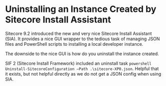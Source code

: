 # Uninstalling an Instance Created by Sitecore Install Assistant

Sitecore 9.2 introduced the new and very nice Sitecore Install Assistant (SIA). It provides a nice GUI wrapper to the tedious task of managing JSON files and PowerShell scripts to installing a local developer instance.

The downside to the nice GUI is how do you uninstall the instance created.

SIF 2 (Sitecore Install Framework) included an uninstall task ```powershell Uninstall-SitecoreConfiguration –Path .\sitecore-XP0.json```. Helpful that it exists, but not helpful directly as we do not get a JSON config when using SIA.

